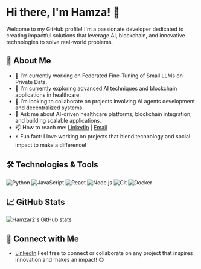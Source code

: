 # Hi there, I'm Hamza! 👋

Welcome to my GitHub profile! I'm a passionate developer dedicated to creating impactful solutions that leverage AI, blockchain, and innovative technologies to solve real-world problems.

## 🚀 About Me
- 🔭 I’m currently working on Federated Fine-Tuning of Small LLMs on Private Data.
- 🌱 I’m currently exploring advanced AI techniques and blockchain applications in healthcare.
- 👯 I’m looking to collaborate on projects involving AI agents development and decentralized systems.
- 💬 Ask me about AI-driven healthcare platforms, blockchain integration, and building scalable applications.
- 📫 How to reach me: [LinkedIn](https://www.linkedin.com/in/hamza-idrissi-944b57211) | [Email](mailto:hamza.idrissi.official@gmail.com)
- ⚡ Fun fact: I love working on projects that blend technology and social impact to make a difference!

## 🛠️ Technologies & Tools
![Python](https://img.shields.io/badge/-Python-FFD43B?logo=python&logoColor=blue)
![JavaScript](https://img.shields.io/badge/-JavaScript-F7DF1E?logo=javascript&logoColor=black)
![React](https://img.shields.io/badge/-React-61DAFB?logo=react&logoColor=black)
![Node.js](https://img.shields.io/badge/-Node.js-339933?logo=node.js&logoColor=white)
![Git](https://img.shields.io/badge/-Git-F05032?logo=git&logoColor=white)
![Docker](https://img.shields.io/badge/-Docker-2496ED?logo=docker&logoColor=white)
<!-- Add more skills and tools based on your repositories -->

## 📈 GitHub Stats
![Hamzar2's GitHub stats](https://github-readme-stats.vercel.app/api?username=Hamzar2&show_icons=true&theme=radical)

## 🔗 Connect with Me
- [LinkedIn](https://www.linkedin.com/in/hamza-idrissi-944b57211)
Feel free to connect or collaborate on any project that inspires innovation and makes an impact! 😊
